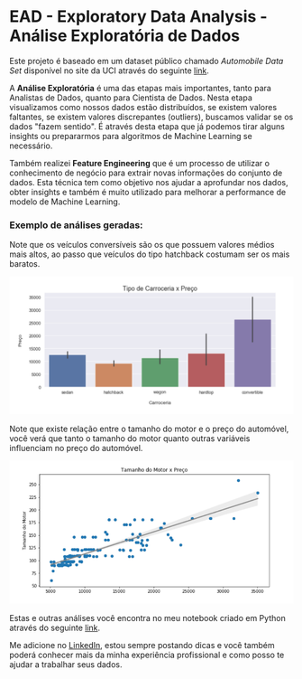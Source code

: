 # EAD - Exploratory Data Analysis - Análise Exploratória de Dados

Este projeto é baseado em um dataset público chamado _Automobile Data Set_ disponível no site da UCI através do seguinte [link](https://archive.ics.uci.edu/ml/datasets/Automobile).

A **Análise Exploratória** é uma das etapas mais importantes, tanto para Analistas de Dados, quanto para Cientista de Dados. Nesta etapa visualizamos como nossos dados estão distribuídos, se existem valores faltantes, se existem valores discrepantes (outliers), buscamos validar se os dados "fazem sentido". É através desta etapa que já podemos tirar alguns insights ou prepararmos para algoritmos de Machine Learning se necessário.

Também realizei **Feature Engineering** que é um processo de utilizar o conhecimento de negócio para extrair novas informações do conjunto de dados. Esta técnica tem como objetivo nos ajudar a aprofundar nos dados, obter insights e também é muito utilizado para melhorar a performance de modelo de Machine Learning.

### Exemplo de análises geradas:

Note que os veículos conversíveis são os que possuem valores médios mais altos, ao passo que veículos do tipo hatchback costumam ser os mais baratos.

![Test Image 2](https://github.com/janderfg/EAD-Exploratory_Data_Analysis/blob/master/images/graph.png?raw=true)

Note que existe relação entre o tamanho do motor e o preço do automóvel, você verá que tanto o tamanho do motor quanto outras variáveis influenciam no preço do automóvel.

![Test Image 2](https://github.com/janderfg/EAD-Exploratory_Data_Analysis/blob/master/images/graph02.png?raw=true)


Estas e outras análises você encontra no meu notebook criado em Python através do seguinte [link](https://github.com/janderfg/EAD-Exploratory_Data_Analysis/blob/master/EAD-Exploratory_Data_Analysis-Cars_Dataset.ipynb "Github").


Me adicione no [LinkedIn](https://www.linkedin.com/in/janderfg/), estou sempre postando dicas e você também poderá conhecer mais da minha experiência profissional e como posso te ajudar a trabalhar seus dados.


